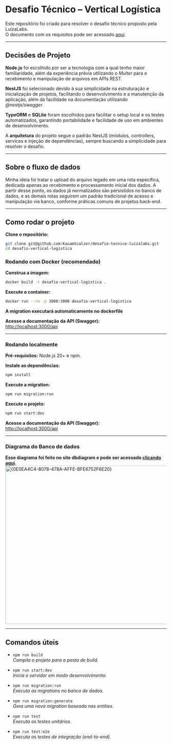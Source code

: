 # Desafio Técnico – Vertical Logística

Este repositório foi criado para resolver o desafio técnico proposto pela LuizaLabs.  
O documento com os requisitos pode ser acessado [aqui]([./requirements/Desafio%20t%C3%A9cnico%20-%20Vertical%20Logistica.pdf](https://dbdiagram.io/d/desafio-tecnico-luizalabs-684b43f71dff20a534d66988)).

---

## Decisões de Projeto

**Node.js** foi escolhido por ser a tecnologia com a qual tenho maior familiaridade, além da experiência prévia utilizando o *Multer* para o recebimento e manipulação de arquivos em APIs REST.

**NestJS** foi selecionado devido à sua simplicidade na estruturação e inicialização de projetos, facilitando o desenvolvimento e a manutenção da aplicação, além da facilidade na documentação utilizando *@nestjs/swagger*.

**TypeORM** e **SQLite** foram escolhidos para facilitar o setup local e os testes automatizados, garantindo portabilidade e facilidade de uso em ambientes de desenvolvimento.

A **arquitetura** do projeto segue o padrão NestJS (módulos, controllers, services e injeção de dependências), sempre buscando a simplicidade para resolver o desafio.

---

## Sobre o fluxo de dados

Minha ideia foi tratar o upload do arquivo legado em uma rota específica, dedicada apenas ao recebimento e processamento inicial dos dados.
A partir desse ponto, os dados já normalizados são persistidos no banco de dados, e as demais rotas seguirem um padrão tradicional de acesso e manipulação via banco, conforme práticas comuns de projetos back-end.

---

## Como rodar o projeto

**Clone o repositório:**  
```bash
git clone git@github.com:KauamScalzer/desafio-tecnico-luizalabs.git
cd desafio-vertical-logistica
```

### Rodando com Docker (recomendado)

**Construa a imagem:**  
```bash
docker build -t desafio-vertical-logistica .
```

**Execute o container:**  
```bash
docker run --rm -p 3000:3000 desafio-vertical-logistica
```
**A migration executará automaticamente no dockerfile**

**Acesse a documentação da API (Swagger):**  
[http://localhost:3000/api](http://localhost:3000/api)

---

### Rodando localmente

**Pré-requisitos:** Node.js 20+ e npm.

**Instale as dependências:**  
```bash
npm install
```

**Execute a migration:**  
```bash
npm run migration:run
```

**Execute o projeto:**  
```bash
npm run start:dev
```

**Acesse a documentação da API (Swagger):**  
[http://localhost:3000/api](http://localhost:3000/api)

---
### Diagrama do Banco de dados
**Esse diagrama foi feito no site dbdiagram e pode ser acessado [clicando aqui](https://dbdiagram.io/d/desafio-tecnico-luizalabs-684b43f71dff20a534d66988).**
<img width="717" height="495" alt="{0E0EA4C4-8078-478A-AFFE-BFE6752F6E20}" src="https://github.com/user-attachments/assets/827d6739-3948-4c24-b285-518cddc58370" />

---

## Comandos úteis

- `npm run build`  
  *Compila o projeto para a pasta de build.*

- `npm run start:dev`  
  *Inicia o servidor em modo desenvolvimento.*

- `npm run migration:run`  
  *Executa as migrations no banco de dados.*

- `npm run migration:generate`  
  *Gera uma nova migration baseada nas entities.*

- `npm run test`  
  *Executa os testes unitários.*

- `npm run test:e2e`  
  *Executa os testes de integração (end-to-end).*
